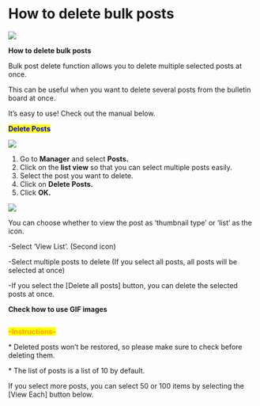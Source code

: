 # How to delete bulk posts

![](https://support.swing2app.com/wp-content/uploads/2019/12/post\_del.png)

**How to delete bulk posts**

Bulk post delete function allows you to delete multiple selected posts at once.

This can be useful when you want to delete several posts from the bulletin board at once.

It’s easy to use! Check out the manual below.



<mark style="color:blue;">**Delete Posts**</mark>

![](https://support.swing2app.com/wp-content/uploads/2019/12/%EC%98%81%EB%AC%B8%EA%B2%8C%EC%8B%9C%ED%8C%901.png)

1. Go to **Manager** and select **Posts.**
2. Click on the **list view** so that you can select multiple posts easily.
3. Select the post you want to delete.
4. Click on **Delete Posts.**
5. Click **OK.**

![](https://support.swing2app.com/wp-content/uploads/2019/12/%EC%98%81%EB%AC%B8%EA%B2%8C%EC%8B%9C%ED%8C%902.png)

You can choose whether to view the post as ‘thumbnail type’ or ‘list’ as the icon.

\-Select ‘View List’. (Second icon)

\-Select multiple posts to delete (If you select all posts, all posts will be selected at once)

\-If you select the \[Delete all posts] button, you can delete the selected posts at once.



**Check how to use GIF images**

<div align="left">

<img src="https://support.swing2app.com/wp-content/uploads/2019/12/%EB%85%B9%ED%99%94_2020_05_08_15_57_20_604.gif" alt="">

</div>



<mark style="color:orange;">**–Instructions–**</mark>

\* Deleted posts won’t be restored, so please make sure to check before deleting them.

\* The list of posts is a list of 10 by default.

If you select more posts, you can select 50 or 100 items by selecting the \[View Each] button below.
